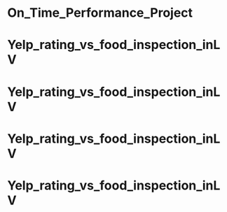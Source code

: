 # On_Time_Performance_Project
# Yelp_rating_vs_food_inspection_inLV
# Yelp_rating_vs_food_inspection_inLV
# Yelp_rating_vs_food_inspection_inLV
# Yelp_rating_vs_food_inspection_inLV
